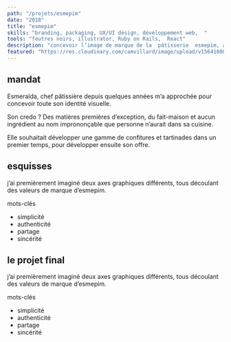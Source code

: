 ```yaml
---
path: "/projets/esmepim"
date: "2018"
title: "esmepim"
skills: "branding, packaging, UX/UI design, développement web,  "
tools: "feutres noirs, illustrator, Ruby on Rails,  React"
description: "concevoir l’image de marque de la  pâtisserie  esmepim, ainsi que les pièces de communication et  les sites web (vitrine + e-shop)"
featured: "https://res.cloudinary.com/camvillard/image/upload/v1564180075/portfolio/esmepim/featured_esmepim.jpg"
---
```


<div class="project-section project-mandat">

  <h2><span>mandat</span></h2>

<!--   <div class="section-title">
    <h2 class="animation-test"><span>mandat</span></h2>
    <h2 class="animation-test mask top"><span>mandat</span></h2>
    <h2 class="animation-test mask bottom"><span>mandat</span></h2> -->
  </div>
  <p>
    Esmeralda, chef pâtissière  depuis quelques années m’a approchée pour concevoir toute son identité visuelle.
  </p>
  <p>
    Son credo ? Des matières premières d’exception, du fait-maison et aucun ingrédient au nom imprononçable que personne n’aurait dans sa cuisine.
  </p>
  <p>
    Elle souhaitait développer une gamme de confitures et tartinades  dans un premier temps, pour développer ensuite son offre.
  </p>
</div>

<div class="project-section project-esquisses">
  <h2><span>esquisses</span></h2>
  <p>
    j’ai premièrement  imaginé deux axes graphiques différents, tous découlant des valeurs de marque d’esmepim.
  </p>

  <div class="aside-container">
    <p class="mots-cles">mots-clés</p>
    <ul class="list-inline">
      <li>simplicité</li>
      <li>authenticité</li>
      <li>partage</li>
      <li>sincérité</li>
    </ul>
  </div>
</div>

<div class="project-section project-final">
  <h2><span>le projet final</span></h2>
  <p>
    j’ai premièrement  imaginé deux axes graphiques différents, tous découlant des valeurs de marque d’esmepim.
  </p>

  <div class="aside-container">
    <p class="mots-cles">mots-clés</p>
    <ul class="list-inline">
      <li>simplicité</li>
      <li>authenticité</li>
      <li>partage</li>
      <li>sincérité</li>
    </ul>
  </div>
</div>
